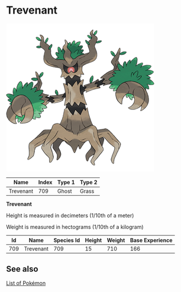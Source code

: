 # Trevenant


![Trevenant](images/709.png)

| **Name** | **Index** | **Type 1** | **Type 2** |
|----|----|----|----|
| Trevenant | 709 | Ghost | Grass  |

**Trevenant** 


Height is measured in decimeters (1/10th of a meter)

Weight is measured in hectograms (1/10th of a kilogram)

| **Id** | **Name** | **Species Id** | **Height** | **Weight** | **Base Experience** |
|--------|----------|----------------|------------|------------|---------------------|
| 709 | Trevenant | 709 | 15 | 710 | 166 |


## See also

[List of Pokémon](../pokemon.md)
